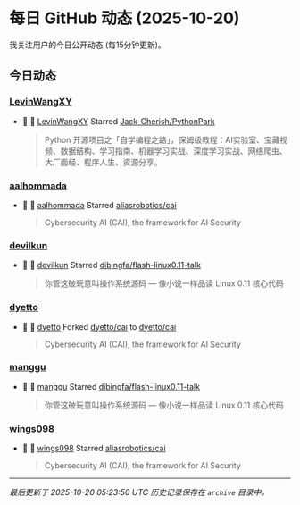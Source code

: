 # 每日 GitHub 动态 (2025-10-20)

我关注用户的今日公开动态 (每15分钟更新)。

## 今日动态

### [LevinWangXY](https://github.com/LevinWangXY)
- 🌟 👤 [LevinWangXY](https://github.com/LevinWangXY) Starred [Jack-Cherish/PythonPark](https://github.com/Jack-Cherish/PythonPark)
  > Python 开源项目之「自学编程之路」，保姆级教程：AI实验室、宝藏视频、数据结构、学习指南、机器学习实战、深度学习实战、网络爬虫、大厂面经、程序人生、资源分享。

### [aalhommada](https://github.com/aalhommada)
- 🌟 👤 [aalhommada](https://github.com/aalhommada) Starred [aliasrobotics/cai](https://github.com/aliasrobotics/cai)
  > Cybersecurity AI (CAI), the framework for AI Security

### [devilkun](https://github.com/devilkun)
- 🌟 👤 [devilkun](https://github.com/devilkun) Starred [dibingfa/flash-linux0.11-talk](https://github.com/dibingfa/flash-linux0.11-talk)
  > 你管这破玩意叫操作系统源码 — 像小说一样品读 Linux 0.11 核心代码

### [dyetto](https://github.com/dyetto)
- 🍴 👤 [dyetto](https://github.com/dyetto) Forked [dyetto/cai](https://github.com/dyetto/cai) to [dyetto/cai](https://github.com/dyetto/cai)
  > Cybersecurity AI (CAI), the framework for AI Security

### [manggu](https://github.com/manggu)
- 🌟 👤 [manggu](https://github.com/manggu) Starred [dibingfa/flash-linux0.11-talk](https://github.com/dibingfa/flash-linux0.11-talk)
  > 你管这破玩意叫操作系统源码 — 像小说一样品读 Linux 0.11 核心代码

### [wings098](https://github.com/wings098)
- 🌟 👤 [wings098](https://github.com/wings098) Starred [aliasrobotics/cai](https://github.com/aliasrobotics/cai)
  > Cybersecurity AI (CAI), the framework for AI Security


---
*最后更新于 2025-10-20 05:23:50 UTC*
*历史记录保存在 `archive` 目录中。*
